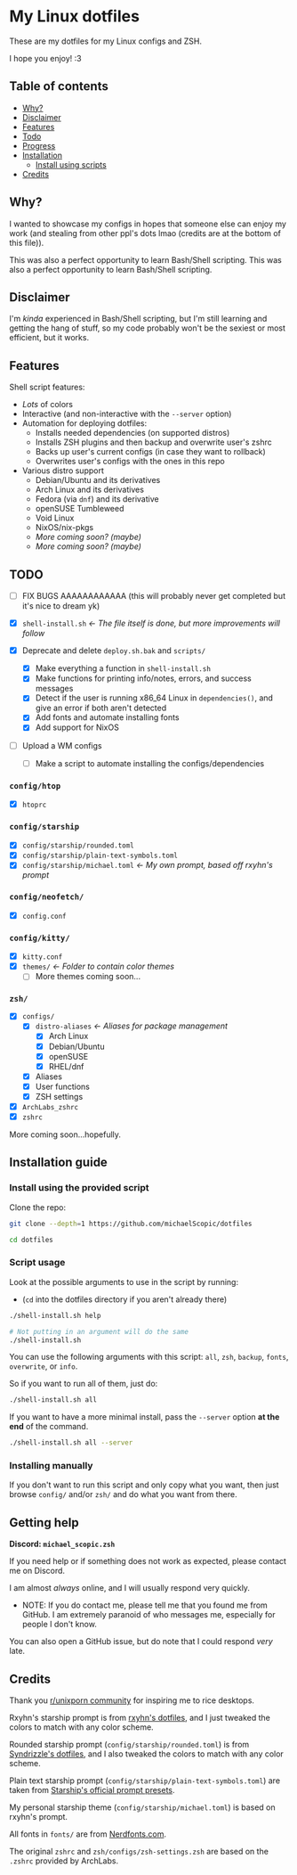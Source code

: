 # My Linux dotfiles

These are my dotfiles for my Linux configs and ZSH.

I hope you enjoy! :3

## Table of contents

- [Why?](https://github.com/michaelScopic/dotfiles#why)
- [Disclaimer](https://github.com/michaelScopic/dotfiles#disclaimer)
- [Features](https://github.com/michaelScopic/dotfiles#features)
- [Todo](https://github.com/michaelScopic/dotfiles#todo)
- [Progress](https://github.com/michaelScopic/dotfiles#progress)
- [Installation](https://github.com/michaelScopic/dotfiles#installation-guide)
  - [Install using scripts](https://github.com/michaelScopic/dotfiles#install-using-the-provided-script)
- [Credits](https://github.com/michaelScopic/dotfiles#credits)

## Why?

I wanted to showcase my configs in hopes that someone else can enjoy my work (and stealing from other ppl's dots lmao (credits are at the bottom of this file)).

This was also a perfect opportunity to learn Bash/Shell scripting.
This was also a perfect opportunity to learn Bash/Shell scripting.

## Disclaimer

I'm _kinda_ experienced in Bash/Shell scripting, but I'm still learning and getting the hang of stuff, so my code probably won't be the sexiest or most efficient, but it works.

## Features

Shell script features:

- _Lots_ of colors
- Interactive (and non-interactive with the `--server` option)
- Automation for deploying dotfiles:
  - Installs needed dependencies (on supported distros)
  - Installs ZSH plugins and then backup and overwrite user's zshrc
  - Backs up user's current configs (in case they want to rollback)
  - Overwrites user's configs with the ones in this repo
- Various distro support
  - Debian/Ubuntu and its derivatives
  - Arch Linux and its derivatives
  - Fedora (via `dnf`) and its derivative
  - openSUSE Tumbleweed
  - Void Linux
  - NixOS/nix-pkgs
  - _More coming soon? (maybe)_
  - _More coming soon? (maybe)_

## TODO

- [ ] FIX BUGS AAAAAAAAAAAA (this will probably never get completed but it's nice to dream yk)
- [x] `shell-install.sh` _<- The file itself is done, but more improvements will follow_
- [x] Deprecate and delete `deploy.sh.bak` and `scripts/`

  - [x] Make everything a function in `shell-install.sh`
  - [x] Make functions for printing info/notes, errors, and success messages
  - [x] Detect if the user is running x86_64 Linux in `dependencies()`, and give an error if both aren't detected
  - [x] Add fonts and automate installing fonts
  - [x] Add support for NixOS

- [ ] Upload a WM configs
  - [ ] Make a script to automate installing the configs/dependencies

### `config/htop`

- [x] `htoprc`

### `config/starship`

- [x] `config/starship/rounded.toml`
- [x] `config/starship/plain-text-symbols.toml`
- [x] `config/starship/michael.toml` _<- My own prompt, based off rxyhn's prompt_

### `config/neofetch/`

- [x] `config.conf`

### `config/kitty/`

- [x] `kitty.conf`
- [x] `themes/` _<- Folder to contain color themes_
  - [ ] More themes coming soon...

### `zsh/`

- [x] `configs/`
  - [x] `distro-aliases` _<- Aliases for package management_
    - [x] Arch Linux
    - [x] Debian/Ubuntu
    - [x] openSUSE
    - [x] RHEL/dnf
  - [x] Aliases
  - [x] User functions
  - [x] ZSH settings
- [x] `ArchLabs_zshrc`
- [x] `zshrc`

More coming soon...hopefully.

## Installation guide

### Install using the provided script

Clone the repo:

```sh
git clone --depth=1 https://github.com/michaelScopic/dotfiles

cd dotfiles
```

### Script usage

Look at the possible arguments to use in the script by running:

- (`cd` into the dotfiles directory if you aren't already there)

```sh
./shell-install.sh help

# Not putting in an argument will do the same
./shell-install.sh
```

You can use the following arguments with this script: `all`, `zsh`, `backup`, `fonts`, `overwrite`, or `info`.

So if you want to run all of them, just do:

```sh
./shell-install.sh all
```

If you want to have a more minimal install, pass the `--server` option **at the end** of the command.

```sh
./shell-install.sh all --server
```

### Installing manually

If you don't want to run this script and only copy what you want, then just browse `config/` and/or `zsh/` and do what you want from there.

## Getting help

**Discord: `michael_scopic.zsh`**

If you need help or if something does not work as expected, please contact me on Discord.

I am almost _always_ online, and I will usually respond very quickly.

- NOTE: If you do contact me, please tell me that you found me from GitHub. I am extremely paranoid of who messages me, especially for people I don't know.

You can also open a GitHub issue, but do note that I could respond _very_ late.

## Credits

Thank you [r/unixporn community](https://reddit.com/r/unixporn) for inspiring me to rice desktops.

Rxyhn's starship prompt is from [rxyhn's dotfiles](https://github.com/rxyhn/dotfiles), and I just tweaked the colors to match with any color scheme.

Rounded starship prompt (`config/starship/rounded.toml`) is from [Syndrizzle's dotfiles](https://github.com/Syndrizzle/hotfiles), and I also tweaked the colors to match with any color scheme.

Plain text starship prompt (`config/starship/plain-text-symbols.toml`) are taken from [Starship's official prompt presets](https://starship.rs).

My personal starship theme (`config/starship/michael.toml`) is based on rxyhn's prompt.

All fonts in `fonts/` are from [Nerdfonts.com](https://www.nerdfonts.com).

The original `zshrc` and `zsh/configs/zsh-settings.zsh` are based on the `.zshrc` provided by ArchLabs.
